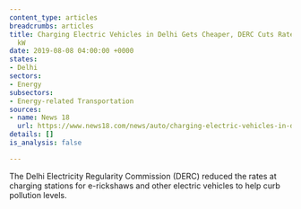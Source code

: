 ```yaml
---
content_type: articles
breadcrumbs: articles
title: Charging Electric Vehicles in Delhi Gets Cheaper, DERC Cuts Rate by Rs 1 per
  kW
date: 2019-08-08 04:00:00 +0000
states:
- Delhi
sectors:
- Energy
subsectors:
- Energy-related Transportation
sources:
- name: News 18
  url: https://www.news18.com/news/auto/charging-electric-vehicles-in-delhi-gets-cheaper-derc-cuts-rate-by-rs-1-per-kw-2254029.html
details: []
is_analysis: false

---
```

The Delhi Electricity Regularity Commission (DERC) reduced the rates at charging stations for e-rickshaws and other electric vehicles to help curb pollution levels.